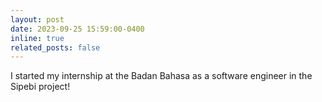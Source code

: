 ```yaml
---
layout: post
date: 2023-09-25 15:59:00-0400
inline: true
related_posts: false
---
```


I started my internship at the Badan Bahasa as a software engineer in the Sipebi project!

